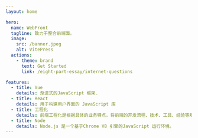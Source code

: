 ```yaml
---
layout: home

hero:
  name: WebFront
  tagline: 致力于整合前端面。
  image:
    src: /banner.jpeg
    alt: VitePress
  actions:
    - theme: brand
      text: Get Started
      link: /eight-part-essay/internet-questions

features:
  - title: Vue
    details: 渐进式的JavaScript 框架.
  - title: React
    details: 用于构建用户界面的 JavaScript 库
  - title: 工程化
    details: 前端工程化是根据具体的业务特点，将前端的开发流程、技术、工具、经验等规范化、标准化。
  - title: Node
    details: Node.js 是一个基于Chrome V8 引擎的JavaScript 运行环境。
---
```

